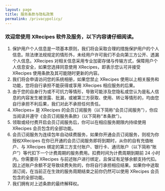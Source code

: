 ```yaml
---
layout: page
title: 服务条款与隐私政策
permalink: /privacypolicy/
---
```


### 欢迎您使用 XRecipes 软件及服务，以下内容请仔细阅读。

1. 保护用户个人信息是一项基本原则，我们将会采取合理的措施保护用户的个人信息。除法律法规规定的情形外，未经用户许可我们不会向第三方公开、透漏个人信息。XRecipes 对相关信息采用专业加密存储与传输方式，保障用户个人信息安全，如果您选择同意使用 XRecipes，即表示您认可并接受 XRecipes 使用条款及其可能随时更新的内容。
2. 我们将会申请访问您的系统相册，如果您禁止 XRecipes  使用以上相关服务和功能，您将自行承担不能获得或享用 XRecipes 相应服务的后果。
3. 由于您的自身行为或不可抗力等情形，导致可能涉及您隐私或您认为是私人信息的内容发生被泄露、批漏，或被第三方获取、使用、转让等情形的，均由您自行承担不利后果，我们对此不承担任何责任。
4. XRecipes+ 是 XRecipes 的会员订阅服务（以下简称“会员订阅服务”），你应当阅读并遵守《会员订阅服务条款》（以下简称“本条款”）。
5. 领取或经付费开启会员订阅服务后，你可以在相应服务期限内持续使用 XRecipes 会员包含的全部功能。
6. 会员订阅服务为连续包年自动续费服务，如果你开通会员订阅服务，则视为你授权XRecipes 在你已开通的会员订阅服务即将到期时，从你的自有充值帐户、与 XRecipes 绑定的第三方支付账户、银行卡、通讯账户（以下简称“账户”）等代扣下一个计费周期的服务费用。扣费时间为计费周期到期前 24 小时内。你需要将 XRecipes 与前述账户进行绑定，且保证有足够余额支持代扣。因上述账户余额不足导致续费失败的，你将自行承担相应结果。如果你中途取消订阅，在当前正在生效的服务周期结束之前你仍然可以使用 XRecipes 会员包含的全部功能。
7. 我们拥有对上述条款的最终解释权。